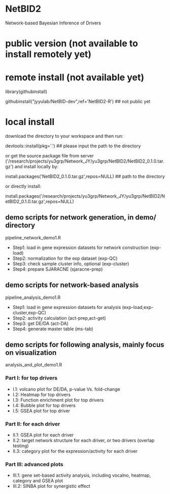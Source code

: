 # NetBID2
Network-based Bayesian Inference of Drivers

# public version (not available to install remotely yet)

# remote install (not available yet)

library(githubinstall)

githubinstall("jyyulab/NetBID-dev",ref='NetBID2-R') ## not public yet


# local install

download the directory to your workspace and then run:

devtools::install(pkg='.') ## please input the path to the directory

or get the source package file from server ('/research/projects/yu3grp/Network_JY/yu3grp/NetBID2/NetBID2_0.1.0.tar.gz') and install locally by:

install.packages('NetBID2_0.1.0.tar.gz',repos=NULL) ## path to the directory

or directly install:

install.packages('/research/projects/yu3grp/Network_JY/yu3grp/NetBID2/NetBID2_0.1.0.tar.gz',repos=NULL)

## demo scripts for network generation, in demo/ directory 
pipeline_network_demo1.R
* Step1: load in gene expression datasets for network construction (exp-load)
* Step2: normalization for the exp dataset (exp-QC)
* Step3: check sample cluster info, optional (exp-cluster)
* Step4: prepare SJARACNE (sjaracne-prep)

## demo scripts for network-based analysis
pipeline_analysis_demo1.R
* Step1: load in gene expression datasets for analysis (exp-load,exp-cluster,exp-QC)
* Step2: activity calculation (act-prep,act-get)
* Step3: get DE/DA (act-DA)
* Step4: generate master table (ms-tab)

## demo scripts for following analysis, mainly focus on visualization
analysis_and_plot_demo1.R
### Part I: for top drivers
* I.1: volcano plot for DE/DA, p-value Vs. fold-change
* I.2: Heatmap for top drivers
* I.3: Function enrichment plot for top drivers
* I.4: Bubble plot for top drivers
* I.5: GSEA plot for top driver
### Part II: for each driver
* II.1: GSEA plot for each driver
* II.2: target network structure for each driver, or two drivers (overlap testing)
* II.3: category plot for the expression/activity for each driver
### Part III: advanced plots
* III.1: gene set-based activity analysis, including vocalno, heatmap, category and GSEA plot
* III.2: SINBA plot for synergistic effect
